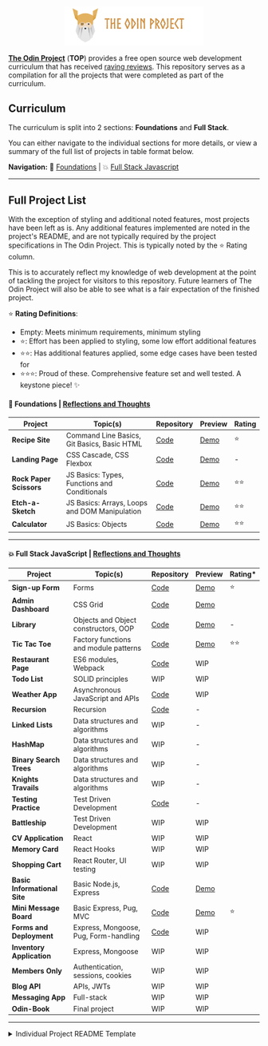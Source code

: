 <p align="center"><img src="./public/top-header-h.png" alt="felixtanhm-portfolio-the-odin-project" width="280"/></p>

[**The Odin Project**](https://www.theodinproject.com/) (**TOP**) provides a free open source web development curriculum that has received [raving reviews](https://www.reddit.com/r/learnprogramming/comments/u6rrz9/why_is_everyone_recommending_the_odin_project/?sort=top). This repository serves as a compilation for all the projects that were completed as part of the curriculum.

## Curriculum

The curriculum is split into 2 sections: **Foundations** and **Full Stack**.

You can either navigate to the individual sections for more details, or view a summary of the full list of projects in table format below.

**Navigation:**
🧸 [Foundations](https://felixtanhm.github.io/my-odin-projects/foundations) | 💥 [Full Stack Javascript](https://felixtanhm.github.io/my-odin-projects/full-stack-javascript)

---

## Full Project List

With the exception of styling and additional noted features, most projects have been left as is. Any additional features implemented are noted in the project's README, and are not typically required by the project specifications in The Odin Project. This is typically noted by the ⭐ Rating column.

This is to accurately reflect my knowledge of web development at the point of tackling the project for visitors to this repository. Future learners of The Odin Project will also be able to see what is a fair expectation of the finished project.

⭐ **Rating Definitions**:

- Empty: Meets minimum requirements, minimum styling
- ⭐: Effort has been applied to styling, some low effort additional features
- ⭐⭐: Has additional features applied, some edge cases have been tested for
- ⭐⭐⭐: Proud of these. Comprehensive feature set and well tested. A keystone piece! ✨

#### **🧸 Foundations** | [Reflections and Thoughts](https://felixtanhm.github.io/my-odin-projects/foundations#reflections--thoughts)

| Project                 | Topic(s)                                      | Repository                                                                                            | Preview                                                                                     | Rating |
| ----------------------- | --------------------------------------------- | ----------------------------------------------------------------------------------------------------- | ------------------------------------------------------------------------------------------- | ------ |
| **Recipe Site**         | Command Line Basics, Git Basics, Basic HTML   | [Code](https://github.com/felixtanhm/my-odin-project/tree/main/foundations/01-recipe-site)            | [Demo](https://felixtanhm.github.io/my-odin-projects/foundations/01-recipe-site)            | ⭐     |
| **Landing Page**        | CSS Cascade, CSS Flexbox                      | [Code](https://github.com/felixtanhm/my-odin-project/tree/main/foundations/02-landing-page)           | [Demo](https://felixtanhm.github.io/my-odin-projects/foundations/02-landing-page)           | -      |
| **Rock Paper Scissors** | JS Basics: Types, Functions and Conditionals  | [Code](https://github.com/felixtanhm/game-arcade)                                                     | [Demo](https://game-arcade.pages.dev/)                                                      | ⭐⭐   |
| **Etch-a-Sketch**       | JS Basics: Arrays, Loops and DOM Manipulation | [Code](https://github.com/felixtanhm/my-odin-project/tree/main/foundations/04-etch-a-sketch)          | [Demo](https://felixtanhm.github.io/my-odin-projects/foundations/04-etch-a-sketch)          | ⭐⭐   |
| **Calculator**          | JS Basics: Objects                            | [Code](https://github.com/felixtanhm/my-odin-project/tree/main/foundations/05-calculator-%5BFINAL%5D) | [Demo](https://felixtanhm.github.io/my-odin-projects/foundations/05-calculator-%5BFINAL%5D) | ⭐⭐   |

---

#### **💥 Full Stack JavaScript** | [Reflections and Thoughts](https://felixtanhm.github.io/my-odin-projects/full-stack-javascript#reflections--thoughts)

| Project                      | Topic(s)                              | Repository                                                                                                     | Preview                                                                                         | Rating\* |
| ---------------------------- | ------------------------------------- | -------------------------------------------------------------------------------------------------------------- | ----------------------------------------------------------------------------------------------- | -------- |
| **Sign-up Form**             | Forms                                 | [Code](https://github.com/felixtanhm/my-odin-projects/tree/main/full-stack-javascript/01-sign-up-form)         | [Demo](https://felixtanhm.github.io/my-odin-projects/full-stack-javascript/01-sign-up-form/)    | ⭐       |
| **Admin Dashboard**          | CSS Grid                              | [Code](https://github.com/felixtanhm/my-odin-projects/tree/main/full-stack-javascript/02-admin-dashboard)      | [Demo](https://felixtanhm.github.io/my-odin-projects/full-stack-javascript/02-admin-dashboard/) |          |
| **Library**                  | Objects and Object constructors, OOP  | [Code](https://github.com/felixtanhm/my-odin-projects/tree/main/full-stack-javascript/03-library)              | [Demo](https://felixtanhm.github.io/my-odin-projects/full-stack-javascript/03-library/)         | -        |
| **Tic Tac Toe**              | Factory functions and module patterns | [Code](https://github.com/felixtanhm/game-arcade)                                                              | [Demo](https://game-arcade.pages.dev/)                                                          | ⭐⭐     |
| **Restaurant Page**          | ES6 modules, Webpack                  | [Code](https://github.com/felixtanhm/my-odin-projects/tree/main/full-stack-javascript/05-restaurant-page)      | WIP                                                                                             |          |
| **Todo List**                | SOLID principles                      | WIP                                                                                                            | WIP                                                                                             |          |
| **Weather App**              | Asynchronous JavaScript and APIs      | [Code](https://github.com/felixtanhm/my-odin-projects/tree/main/full-stack-javascript/07-weather-app)          | WIP                                                                                             |          |
| **Recursion**                | Recursion                             | [Code](https://github.com/felixtanhm/my-odin-projects/tree/main/full-stack-javascript/08-recursion)            | -                                                                                               |          |
| **Linked Lists**             | Data structures and algorithms        | WIP                                                                                                            | -                                                                                               |          |
| **HashMap**                  | Data structures and algorithms        | WIP                                                                                                            | -                                                                                               |          |
| **Binary Search Trees**      | Data structures and algorithms        | WIP                                                                                                            | -                                                                                               |          |
| **Knights Travails**         | Data structures and algorithms        | WIP                                                                                                            | -                                                                                               |          |
| **Testing Practice**         | Test Driven Development               | [Code](https://github.com/felixtanhm/my-odin-projects/tree/main/full-stack-javascript/13-testing-practice)     | -                                                                                               |          |
| **Battleship**               | Test Driven Development               | WIP                                                                                                            | WIP                                                                                             |          |
| **CV Application**           | React                                 | WIP                                                                                                            | WIP                                                                                             |          |
| **Memory Card**              | React Hooks                           | WIP                                                                                                            | WIP                                                                                             |          |
| **Shopping Cart**            | React Router, UI testing              | WIP                                                                                                            | WIP                                                                                             |          |
| **Basic Informational Site** | Basic Node.js, Express                | [Code](https://github.com/felixtanhm/my-odin-projects/tree/main/full-stack-javascript/18-basic-info-site)      | [Demo](https://basic-info-site.up.railway.app/)                                                 |          |
| **Mini Message Board**       | Basic Express, Pug, MVC               | [Code](https://github.com/felixtanhm/my-odin-projects/tree/main/full-stack-javascript/19-mini-msg-board)       | [Demo](https://mini-msg-board.up.railway.app/)                                                  | ⭐       |
| **Forms and Deployment**     | Express, Mongoose, Pug, Form-handling | [Code](https://github.com/felixtanhm/my-odin-projects/tree/main/full-stack-javascript/20-forms-and-deployment) | WIP                                                                                             |          |
| **Inventory Application**    | Express, Mongoose                     | WIP                                                                                                            | WIP                                                                                             |          |
| **Members Only**             | Authentication, sessions, cookies     | WIP                                                                                                            | WIP                                                                                             |          |
| **Blog API**                 | APIs, JWTs                            | WIP                                                                                                            | WIP                                                                                             |          |
| **Messaging App**            | Full-stack                            | WIP                                                                                                            | WIP                                                                                             |          |
| **Odin-Book**                | Final project                         | WIP                                                                                                            | WIP                                                                                             |          |

---

<details>
<summary>Individual Project README Template</summary>

# Individual Project README Template 🗂️

Short description of the project, including the topics covered.

![GIF Recording of Project Demo](basic-info-site.gif)

[**Live Demo**](#) ✨ |
[**Project Specs**](#) 📝

## 🪃 Features

- Feature1
- Feature2
- Feature3

#### 🧭 Future Implementations

- Feature1
- Feature2
- Feature3

## 💻 Built With

- Tech1
- Tech2
- Tech3

## 🚨 Usage (if applicable)

```bash
cd my-odin-projects/subfolder
npm i
npm run dev
```

</details>
